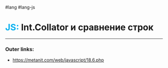 #lang #lang-js
# <font color="#00b0f0">JS:</font> Int.Collator и сравнение строк
---
### Outer links:
- https://metanit.com/web/javascript/18.6.php